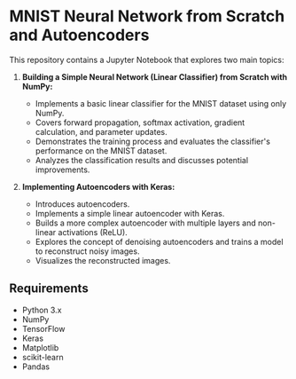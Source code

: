 # MNIST Neural Network from Scratch and Autoencoders

This repository contains a Jupyter Notebook that explores two main topics:

1. **Building a Simple Neural Network (Linear Classifier) from Scratch with NumPy:**
   - Implements a basic linear classifier for the MNIST dataset using only NumPy.
   - Covers forward propagation, softmax activation, gradient calculation, and parameter updates.
   - Demonstrates the training process and evaluates the classifier's performance on the MNIST dataset.
   - Analyzes the classification results and discusses potential improvements.

2. **Implementing Autoencoders with Keras:**
   - Introduces autoencoders.
   - Implements a simple linear autoencoder with Keras.
   - Builds a more complex autoencoder with multiple layers and non-linear activations (ReLU).
   - Explores the concept of denoising autoencoders and trains a model to reconstruct noisy images.
   - Visualizes the reconstructed images.

## Requirements

- Python 3.x
- NumPy
- TensorFlow
- Keras
- Matplotlib
- scikit-learn
- Pandas
